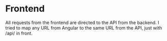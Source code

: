 # Frontend
All requests from the frontend are directed to the API from the backend. I tried to map any URL from Angular to the same URL from the API, just with /api/ in front.
